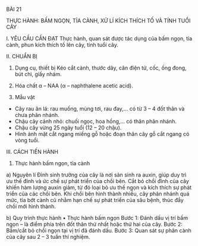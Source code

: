 BÀI 21

THỰC HÀNH: BẤM NGỌN, TỈA CÀNH, XỬ LÍ KÍCH THÍCH TỐ VÀ TÍNH TUỔI CÂY

I. YÊU CẦU CẦN ĐẠT
Thực hành, quan sát được tác dụng của bấm ngọn, tỉa cành, phun kích thích tố lên cây, tính tuổi cây.

II. CHUẨN BỊ

1. Dụng cụ, thiết bị
Kéo cắt cành, thước dây, cân điện tử, cốc, ống đong, bút chì, giấy nhám.

2. Hóa chất
α – NAA (α – naphthalene acetic acid).

3. Mẫu vật
- Cây rau ăn lá: rau muống, mùng tơi, rau đay,... có từ 3 – 4 đốt thân và chưa phân nhánh.
- Chậu cây cảnh nhỏ: chuối ngọc, hoa hồng,... có thân phân nhánh.
- Chậu cây vừng 25 ngày tuổi (12 – 20 chậu).
- Hình ảnh mặt cắt ngang miếng gỗ hoặc đoạn thân cây gỗ cắt ngang có vòng tuổi.

III. CÁCH TIẾN HÀNH

1. Thực hành bấm ngọn, tỉa cành

a) Nguyên lí
Đỉnh sinh trưởng của cây là nơi sản sinh ra auxin, giúp duy trì ưu thế đỉnh và ức chế sự phát triển của chồi bên. Cắt bỏ chồi đỉnh của cây khiến hàm lượng auxin giảm, từ đó loại bỏ ưu thế ngọn và kích thích sự phát triển của các chồi bên. Khi chồi bên hình thành nhiều, cây phân nhánh quá mức, tỉa bớt cành cũ nhằm hạn chế sự phát triển của sâu bệnh, thúc đẩy chồi mới hình thành.

b) Quy trình thực hành
• Thực hành bấm ngọn
Bước 1: Đánh dấu vị trí bấm ngọn – là điểm phía trên đốt thân thứ nhất hoặc thứ hai của cây.
Bước 2: Bấm/cắt bỏ chồi ngọn tại vị trí đã đánh dấu.
Bước 3: Quan sát sự phân cành của cây sau 2 – 3 tuần thí nghiệm.